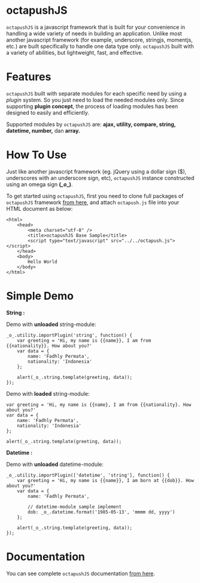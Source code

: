 # octapushJS
`octapushJS` is a javascript framework that is built for your convenience in handling a wide variety of needs in building an application. Unlike most another javascript framework (for example, underscore, stringjs, momentjs, etc.) are built specifically to handle one data type only. `octapushJS` built with a variety of abilities, but lightweight, fast, and effective.

# Features
`octapushJS` built with separate modules for each specific need by using a _plugin_ system. So you just need to load the needed modules only. Since supporting **plugin concept**, the process of loading modules has been designed to easily and efficiently.

Supported modules by `octapushJS` are: **ajax, utility, compare, string, datetime, number,**  dan **array.**

# How To Use
Just like another javascript framework (eg. jQuery using a dollar sign ($), underscores with an underscore sign, etc), `octapushJS` instance constructed using an omega sign **(*_o*_)**.

To get started using `octapushJS`, first you need to clone full packages of `octapushJS` framework [from here](https://github.com/octapush/octapushJS/), and attach `octapush.js` file into your HTML document as below:

```
<html>
    <head>
        <meta charset="utf-8" />
        <title>octapushJS Base Sample</title>
        <script type="text/javascript" src="../../octapush.js"></script>
    </head>
    <body>
        Hello World
    </body>
</html>
``` 

# Simple Demo

**String :**

Demo with **unloaded** string-module:
```
_o_.utility.importPlugin('string', function() {
    var greeting = 'Hi, my name is {{name}}, I am from {{nationality}}. How about you?'
    var data = {
        name: 'Fadhly Permata',
        nationality: 'Indonesia'
    };

    alert(_o_.string.template(greeting, data));    
});
```

Demo with **loaded** string-module:
```
var greeting = 'Hi, my name is {{name}, I am from {{nationality}. How about you?'
var data = {
    name: 'Fadhly Permata',
    nationality: 'Indonesia'
};

alert(_o_.string.template(greeting, data));
```


**Datetime :**

Demo with **unloaded** datetime-module:
```
_o_.utility.importPlugin(['datetime', 'string'], function() {
    var greeting = 'Hi, my name is {{name}}, I am born at {{dob}}. How about you?'
    var data = {
        name: 'Fadhly Permata',
        
        // datetime-module sample implement
        dob: _o_.datetime.format('1985-05-13', 'mmmm dd, yyyy')
    };

    alert(_o_.string.template(greeting, data));
});
```

# Documentation
You can see complete `octapushJS` documentation [from here](http://octapushjs.hol.es).